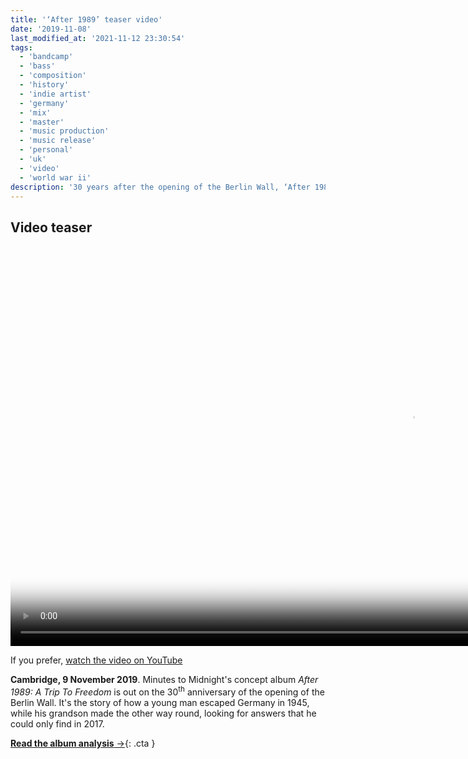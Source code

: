 ```yaml
---
title: '‘After 1989’ teaser video'
date: '2019-11-08'
last_modified_at: '2021-11-12 23:30:54'
tags:
  - 'bandcamp'
  - 'bass'
  - 'composition'
  - 'history'
  - 'indie artist'
  - 'germany'
  - 'mix'
  - 'master'
  - 'music production'
  - 'music release'
  - 'personal'
  - 'uk'
  - 'video'
  - 'world war ii'
description: '30 years after the opening of the Berlin Wall, ‘After 1989’ is a real-life story about imprisonment and liberty. Watch the video teaser.'
---
```

## Video teaser

<div class="fullscreen">
  <video controls src="{{ site.url }}/assets/videos/music-video-after-1989-teaser.mp4"
    poster="{{ site.url }}/assets/videos/music-video-after-1989-teaser.jpg"
    width="1280">
    Sorry, your browser doesn't support embedded videos, but you can <a href="{{ site.url }}/assets/videos/music-video-after-1989-teaser.mp4">download it</a> and watch it with your favorite video player.
  </video>
  <p>If you prefer, <a href="https://youtu.be/q148xmdgHrY" target="_blank">watch the video on YouTube</a></p>
</div>

**Cambridge, 9 November 2019**. Minutes to Midnight's concept album _After 1989: A Trip To Freedom_ is out on the 30<sup>th</sup> anniversary of the opening of the Berlin Wall. It's the story of how a young man escaped Germany in 1945, while his grandson made the other way round, looking for answers that he could only find in 2017.

[**Read the album analysis**&nbsp;&rarr;](/blog/after-1989/){: .cta }